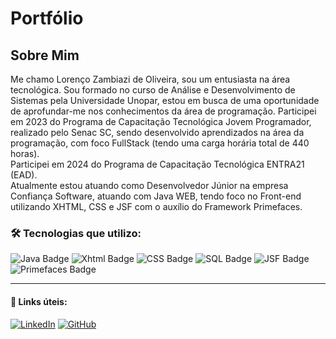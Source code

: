 # Portfólio

## Sobre Mim

Me chamo Lorenço Zambiazi de Oliveira, sou um entusiasta na área tecnológica. Sou formado no curso de Análise e Desenvolvimento de Sistemas pela Universidade Unopar, estou em busca de uma oportunidade de aprofundar-me nos conhecimentos da área de programação. Participei em 2023 do Programa de Capacitação Tecnológica Jovem Programador, realizado pelo Senac SC, sendo desenvolvido aprendizados na área da programação, com foco FullStack (tendo uma carga horária total de 440 horas).  
Participei em 2024 do Programa de Capacitação Tecnológica ENTRA21 (EAD).  
Atualmente estou atuando como Desenvolvedor Júnior na empresa Confiança Software, atuando com Java WEB, tendo foco no Front-end utilizando XHTML, CSS e JSF com o auxílio do Framework Primefaces.

### 🛠️ Tecnologias que utilizo:

![Java Badge](https://img.shields.io/badge/-Java-red)
![Xhtml Badge](https://img.shields.io/badge/-XHTML-blue)
![CSS Badge](https://img.shields.io/badge/-CSS-yellow)
![SQL Badge](https://img.shields.io/badge/-SQL-gray)
![JSF Badge](https://img.shields.io/badge/-JSF-darkgreen)
![Primefaces Badge](https://img.shields.io/badge/-Primefaces-darkblue)

---

#### 🔗 Links úteis:
[![LinkedIn](https://img.shields.io/badge/LinkedIn-0077B5?style=for-the-badge&logo=linkedin&logoColor=white)](https://www.linkedin.com/in/lorenco-zambiazi-de-oliveira-234308200/)
[![GitHub](https://img.shields.io/badge/GitHub-100000?style=for-the-badge&logo=github&logoColor=white)](https://github.com/lorxr)

